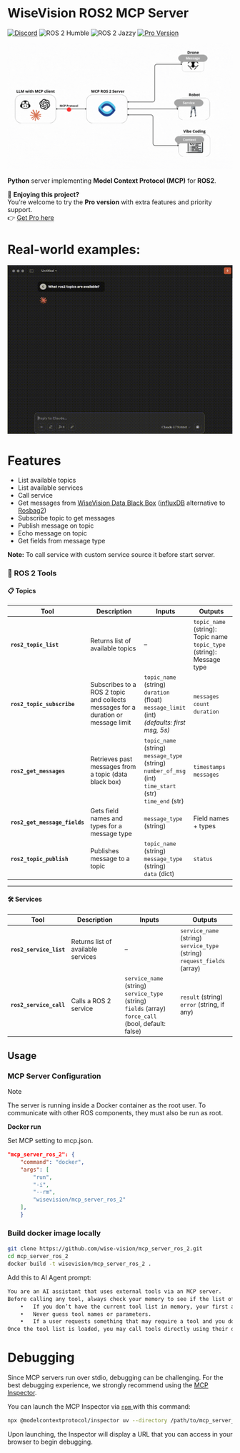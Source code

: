 
# WiseVision ROS2 MCP Server

[![Discord](https://img.shields.io/badge/Discord-Join%20Us-5865F2?logo=discord)](https://discord.gg/9aSw6HbUaw)
![ROS 2 Humble](https://img.shields.io/badge/ROS2-Humble-blue)
![ROS 2 Jazzy](https://img.shields.io/badge/ROS2-Jazzy-purple)
[![Pro Version](https://img.shields.io/badge/Pro%20Version-Upgrade-gold)](https://app.easy.tools/ec/wisevision/wisevision-mcp-ros-2-pro)

![Flow graph](docs/assets/flow-graph.gif)

**Python** server implementing **Model Context Protocol (MCP)** for **ROS2**.

🚀 **Enjoying this project?**  
You’re welcome to try the **Pro version** with extra features and priority support.  
👉 [Get Pro here](https://app.easy.tools/ec/wisevision/wisevision-mcp-ros-2-pro)


# Real-world examples:
![Demo](docs/assets/mcp-ros2-server.gif)

# Features
- List available topics 
- List available services 
- Call service
- Get messages from [WiseVision Data Black Box](https://github.com/wise-vision/wisevision_data_black_box) ([influxDB](https://www.influxdata.com) alternative to [Rosbag2](https://github.com/ros2/rosbag2))
- Subscribe topic to get messages
- Publish message on topic
- Echo message on topic
- Get fields from message type


**Note:** To call service with custom service source it before start server.


### 🔧 ROS 2 Tools

#### 📋 **Topics**
| Tool | Description | Inputs | Outputs |
|------|-------------|--------|---------|
| **`ros2_topic_list`** | Returns list of available topics | – | `topic_name` (string): Topic name <br> `topic_type` (string): Message type |
| **`ros2_topic_subscribe`** | Subscribes to a ROS 2 topic and collects messages for a duration or message limit | `topic_name` (string) <br> `duration` (float) <br> `message_limit` (int) <br> *(defaults: first msg, 5s)* | `messages` <br> `count` <br> `duration` |
| **`ros2_get_messages`** | Retrieves past messages from a topic (data black box) | `topic_name` (string) <br> `message_type` (string) <br> `number_of_msg` (int) <br> `time_start` (str) <br> `time_end` (str) | `timestamps` <br> `messages` |
| **`ros2_get_message_fields`** | Gets field names and types for a message type | `message_type` (string) | Field names + types |
| **`ros2_topic_publish`** | Publishes message to a topic | `topic_name` (string) <br> `message_type` (string) <br> `data` (dict) | `status` |

---

#### 🛠 **Services**
| Tool | Description | Inputs | Outputs |
|------|-------------|--------|---------|
| **`ros2_service_list`** | Returns list of available services | – | `service_name` (string) <br> `service_type` (string) <br> `request_fields` (array) |
| **`ros2_service_call`** | Calls a ROS 2 service | `service_name` (string) <br> `service_type` (string) <br> `fields` (array) <br> `force_call` (bool, default: false) | `result` (string) <br> `error` (string, if any) |


## Usage

### MCP Server Configuration
> [!NOTE]
> The server is running inside a Docker container as the root user. To communicate with other ROS components, they must also be run as root.

**Docker run**

Set MCP setting to mcp.json.
```json
"mcp_server_ros_2": {
    "command": "docker",
    "args": [
        "run",
        "-i",
        "--rm",
        "wisevision/mcp_server_ros_2"
    ],
    }

```

### Build docker image locally
```bash
git clone https://github.com/wise-vision/mcp_server_ros_2.git
cd mcp_server_ros_2
docker build -t wisevision/mcp_server_ros_2 .
```


Add  this to AI Agent prompt:
```txt
You are an AI assistant that uses external tools via an MCP server.
Before calling any tool, always check your memory to see if the list of available tools is known.
	•	If you don’t have the current tool list in memory, your first action should be to call the list-tools tool.
	•	Never guess tool names or parameters.
	•	If a user requests something that may require a tool and you don’t have the right tool info, ask them or call list-tools first.
Once the tool list is loaded, you may call tools directly using their documented names and schemas.
```

# Debugging

Since MCP servers run over stdio, debugging can be challenging. For the best debugging
experience, we strongly recommend using the [MCP Inspector](https://github.com/modelcontextprotocol/inspector).

You can launch the MCP Inspector via [ `npm` ](https://docs.npmjs.com/downloading-and-installing-node-js-and-npm) with this command:

```bash
npx @modelcontextprotocol/inspector uv --directory /path/to/mcp_server_ros2 run mcp_ros_2_server
```

Upon launching, the Inspector will display a URL that you can access in your browser to begin debugging.
